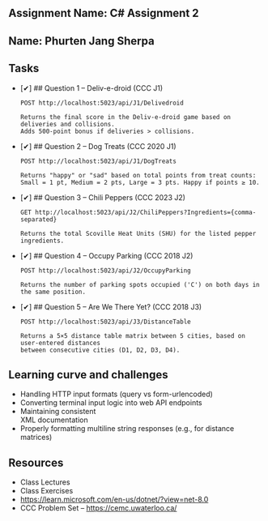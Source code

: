 ## Assignment Name: C# Assignment 2

## Name: Phurten Jang Sherpa

## Tasks

- [✔] ## Question 1 – Deliv-e-droid (CCC J1)

      POST http://localhost:5023/api/J1/Delivedroid

      Returns the final score in the Deliv-e-droid game based on deliveries and collisions.
      Adds 500-point bonus if deliveries > collisions.

- [✔] ## Question 2 – Dog Treats (CCC 2020 J1)

      POST http://localhost:5023/api/J1/DogTreats

      Returns "happy" or "sad" based on total points from treat counts:
      Small = 1 pt, Medium = 2 pts, Large = 3 pts. Happy if points ≥ 10.

- [✔] ## Question 3 – Chili Peppers (CCC 2023 J2)

      GET http://localhost:5023/api/J2/ChiliPeppers?Ingredients={comma-separated}

      Returns the total Scoville Heat Units (SHU) for the listed pepper ingredients.

- [✔] ## Question 4 – Occupy Parking (CCC 2018 J2)

      POST http://localhost:5023/api/J2/OccupyParking

      Returns the number of parking spots occupied ('C') on both days in the same position.

- [✔] ## Question 5 – Are We There Yet? (CCC 2018 J3)

      POST http://localhost:5023/api/J3/DistanceTable

      Returns a 5×5 distance table matrix between 5 cities, based on user-entered distances
      between consecutive cities (D1, D2, D3, D4).

## Learning curve and challenges

- Handling HTTP input formats (query vs form-urlencoded)
- Converting terminal input logic into web API endpoints
- Maintaining consistent <summary> XML documentation
- Properly formatting multiline string responses (e.g., for distance matrices)

## Resources

- Class Lectures  
- Class Exercises  
- https://learn.microsoft.com/en-us/dotnet/?view=net-8.0  
- CCC Problem Set – https://cemc.uwaterloo.ca/
